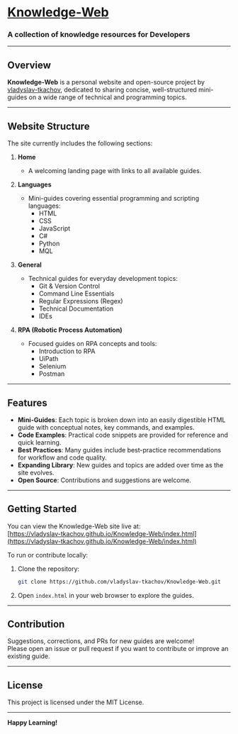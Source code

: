 # [Knowledge-Web](https://vladyslav-tkachov.github.io/Knowledge-Web/index.html)

### A collection of knowledge resources for Developers

---

## Overview

**Knowledge-Web** is a personal website and open-source project by [vladyslav-tkachov](https://github.com/vladyslav-tkachov), dedicated to sharing concise, well-structured mini-guides on a wide range of technical and programming topics.

---

## Website Structure

The site currently includes the following sections:

1. **Home**
   - A welcoming landing page with links to all available guides.

2. **Languages**
   - Mini-guides covering essential programming and scripting languages:
     - HTML
     - CSS
     - JavaScript
     - C#
     - Python
     - MQL

3. **General**
   - Technical guides for everyday development topics:
     - Git & Version Control
     - Command Line Essentials
     - Regular Expressions (Regex)
     - Technical Documentation
     - IDEs

4. **RPA (Robotic Process Automation)**
   - Focused guides on RPA concepts and tools:
     - Introduction to RPA
     - UiPath
     - Selenium
     - Postman

---

## Features

- **Mini-Guides**: Each topic is broken down into an easily digestible HTML guide with conceptual notes, key commands, and examples.
- **Code Examples**: Practical code snippets are provided for reference and quick learning.
- **Best Practices**: Many guides include best-practice recommendations for workflow and code quality.
- **Expanding Library**: New guides and topics are added over time as the site evolves.
- **Open Source**: Contributions and suggestions are welcome.

---

## Getting Started

You can view the Knowledge-Web site live at:  
[https://vladyslav-tkachov.github.io/Knowledge-Web/index.html](https://vladyslav-tkachov.github.io/Knowledge-Web/index.html)

To run or contribute locally:
1. Clone the repository:
   ```sh
   git clone https://github.com/vladyslav-tkachov/Knowledge-Web.git
   ```
2. Open `index.html` in your web browser to explore the guides.

---

## Contribution

Suggestions, corrections, and PRs for new guides are welcome!  
Please open an issue or pull request if you want to contribute or improve an existing guide.

---

## License

This project is licensed under the MIT License.

---

**Happy Learning!**
